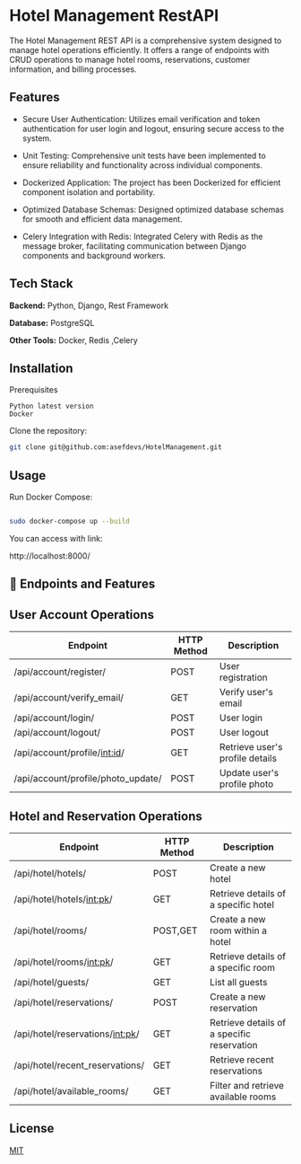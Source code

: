 # 
# Hotel Management RestAPI

The Hotel Management REST API is a comprehensive system designed to manage hotel operations efficiently. It offers a range of endpoints with CRUD operations to manage hotel rooms, reservations, customer information, and billing processes.
## Features

- Secure User Authentication: Utilizes email verification and token authentication for user login and logout, ensuring secure access to the system.

- Unit Testing: Comprehensive unit tests have been implemented to ensure reliability and functionality across individual components.

- Dockerized Application: The project has been Dockerized for efficient component isolation and portability.

- Optimized Database Schemas: Designed optimized database schemas for smooth and efficient data management.

- Celery Integration with Redis: Integrated Celery with Redis as the message broker, facilitating communication between Django components and background workers.


## Tech Stack

**Backend:** Python, Django, Rest Framework

**Database:** PostgreSQL

**Other Tools:** Docker, Redis ,Celery


## Installation

Prerequisites

    Python latest version
    Docker 

Clone the repository:
```bash 
git clone git@github.com:asefdevs/HotelManagement.git

```


    
## Usage

Run Docker Compose:

```bash

sudo docker-compose up --build

```


You can access with link:

http://localhost:8000/


## 🔗 Endpoints and Features

## User Account Operations

| Endpoint                                     | HTTP Method | Description                                |
|---------------------------------------------- |-------------|--------------------------------------------|
| /api/account/register/                        | POST        | User registration                          |
| /api/account/verify_email/                   | GET         | Verify user's email                        |
| /api/account/login/                          | POST        | User login                                 |
| /api/account/logout/                         | POST        | User logout                                |
| /api/account/profile/<int:id>/               | GET         | Retrieve user's profile details            |
| /api/account/profile/photo_update/            | POST        | Update user's profile photo                |


## Hotel and Reservation Operations

| Endpoint                                     | HTTP Method | Description                                |
|---------------------------------------------- |-------------|--------------------------------------------|
| /api/hotel/hotels/                           | POST        | Create a new hotel                         |
| /api/hotel/hotels/<int:pk>/                  | GET         | Retrieve details of a specific hotel       |
| /api/hotel/rooms/                            | POST,GET        | Create a new room within a hotel           |
| /api/hotel/rooms/<int:pk>/                   | GET         | Retrieve details of a specific room       |
| /api/hotel/guests/                           | GET         | List all guests                            |
| /api/hotel/reservations/                     | POST        | Create a new reservation                   |
| /api/hotel/reservations/<int:pk>/            | GET         | Retrieve details of a specific reservation|
| /api/hotel/recent_reservations/               | GET         | Retrieve recent reservations               |
| /api/hotel/available_rooms/                  | GET         | Filter and retrieve available rooms        |

## License

[MIT](https://choosealicense.com/licenses/mit/)

